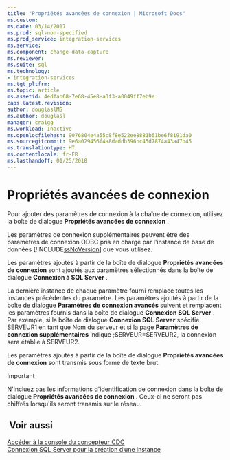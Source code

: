 ```yaml
---
title: "Propriétés avancées de connexion | Microsoft Docs"
ms.custom: 
ms.date: 03/14/2017
ms.prod: sql-non-specified
ms.prod_service: integration-services
ms.service: 
ms.component: change-data-capture
ms.reviewer: 
ms.suite: sql
ms.technology:
- integration-services
ms.tgt_pltfrm: 
ms.topic: article
ms.assetid: 4edfab68-7e68-45e8-a3f3-a0049ff7eb9e
caps.latest.revision: 
author: douglaslMS
ms.author: douglasl
manager: craigg
ms.workload: Inactive
ms.openlocfilehash: 9076804e4a55c8f8e522ee8881b61be6f8191da0
ms.sourcegitcommit: 9e6a029456f4a8daddb396bc45d7874a43a47b45
ms.translationtype: HT
ms.contentlocale: fr-FR
ms.lasthandoff: 01/25/2018
---
```

# <a name="advanced-connection-properties"></a>Propriétés avancées de connexion
  Pour ajouter des paramètres de connexion à la chaîne de connexion, utilisez la boîte de dialogue **Propriétés avancées de connexion** .  
  
 Les paramètres de connexion supplémentaires peuvent être des paramètres de connexion ODBC pris en charge par l'instance de base de données [!INCLUDE[ssNoVersion](../../includes/ssnoversion-md.md)] que vous utilisez.  
  
 Les paramètres ajoutés à partir de la boîte de dialogue **Propriétés avancées de connexion** sont ajoutés aux paramètres sélectionnés dans la boîte de dialogue **Connexion à SQL Server** .  
  
 La dernière instance de chaque paramètre fourni remplace toutes les instances précédentes du paramètre. Les paramètres ajoutés à partir de la boîte de dialogue **Paramètres de connexion avancés** suivent et remplacent les paramètres fournis dans la boîte de dialogue **Connexion SQL Server** . Par exemple, si la boîte de dialogue **Connexion SQL Server** spécifie SERVEUR1 en tant que Nom du serveur et si la page **Paramètres de connexion supplémentaires** indique ;SERVEUR=SERVEUR2, la connexion sera établie à SERVEUR2.  
  
 Les paramètres ajoutés à partir de la boîte de dialogue **Propriétés avancées de connexion** sont transmis sous forme de texte brut.  
  
> [!IMPORTANT]  
>  N'incluez pas les informations d'identification de connexion dans la boîte de dialogue **Propriétés avancées de connexion** . Ceux-ci ne seront pas chiffrés lorsqu'ils seront transmis sur le réseau.  
  
## <a name="see-also"></a> Voir aussi  
 [Accéder à la console du concepteur CDC](../../integration-services/change-data-capture/access-the-cdc-designer-console.md)   
 [Connexion SQL Server pour la création d’une instance](../../integration-services/change-data-capture/sql-server-connection-for-instance-creation.md)  
  
  
